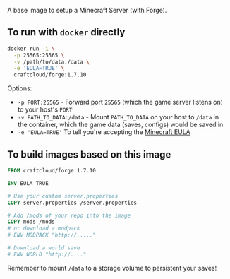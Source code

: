A base image to setup a Minecraft Server (with Forge).

## To run with `docker` directly

```sh
docker run -i \
  -p 25565:25565 \
  -v /path/to/data:/data \
  -e 'EULA=TRUE' \
  craftcloud/forge:1.7.10
```

Options:

- `-p PORT:25565` - Forward port `25565` (which the game server listens on) to your host's `PORT`
- `-v PATH_TO_DATA:/data` - Mount `PATH_TO_DATA` on your host to `/data` in the container, which the game data (saves, configs) would be saved in
- `-e 'EULA=TRUE'` To tell you're accepting the [Minecraft EULA](https://account.mojang.com/documents/minecraft_eula)

## To build images based on this image

```Dockerfile
FROM craftcloud/forge:1.7.10

ENV EULA TRUE

# Use your custom server.properties
COPY server.properties /server.properties

# Add /mods of your repo into the image
COPY mods /mods
# or download a modpack
# ENV MODPACK "http://....."

# Download a world save
# ENV WORLD "http://...."
```

Remember to mount `/data` to a storage volume to persistent your saves!
